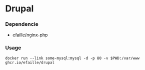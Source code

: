 # Drupal

### Dependencie

- [efaille/nginx-php]

### Usage

```
docker run --link some-mysql:mysql -d -p 80 -v $PWD:/var/www ghcr.io/efaille/drupal
```

[efaille/nginx-php]: //github.com/efaille/dockerfiles/tree/master/nginx-php
